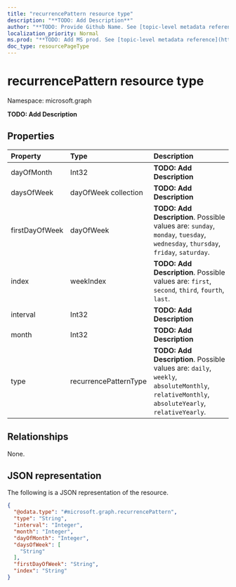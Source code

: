 ```yaml
---
title: "recurrencePattern resource type"
description: "**TODO: Add Description**"
author: "**TODO: Provide Github Name. See [topic-level metadata reference](https://msgo.azurewebsites.net/add/document/guidelines/metadata.html#topic-level-metadata)**"
localization_priority: Normal
ms.prod: "**TODO: Add MS prod. See [topic-level metadata reference](https://msgo.azurewebsites.net/add/document/guidelines/metadata.html#topic-level-metadata)**"
doc_type: resourcePageType
---
```


# recurrencePattern resource type


Namespace: microsoft.graph

**TODO: Add Description**

## Properties
|Property|Type|Description|
|:---|:---|:---|
|dayOfMonth|Int32|**TODO: Add Description**|
|daysOfWeek|dayOfWeek collection|**TODO: Add Description**|
|firstDayOfWeek|dayOfWeek|**TODO: Add Description**. Possible values are: `sunday`, `monday`, `tuesday`, `wednesday`, `thursday`, `friday`, `saturday`.|
|index|weekIndex|**TODO: Add Description**. Possible values are: `first`, `second`, `third`, `fourth`, `last`.|
|interval|Int32|**TODO: Add Description**|
|month|Int32|**TODO: Add Description**|
|type|recurrencePatternType|**TODO: Add Description**. Possible values are: `daily`, `weekly`, `absoluteMonthly`, `relativeMonthly`, `absoluteYearly`, `relativeYearly`.|

## Relationships
None.

## JSON representation
The following is a JSON representation of the resource.
<!-- {
  "blockType": "resource",
  "@odata.type": "microsoft.graph.recurrencePattern"
}
-->
``` json
{
  "@odata.type": "#microsoft.graph.recurrencePattern",
  "type": "String",
  "interval": "Integer",
  "month": "Integer",
  "dayOfMonth": "Integer",
  "daysOfWeek": [
    "String"
  ],
  "firstDayOfWeek": "String",
  "index": "String"
}
```

